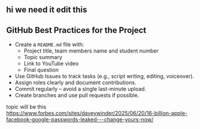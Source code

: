 ## hi we need it edit this

## GitHub Best Practices for the Project

- Create a `README.md` file with:
  - Project title, team members name and student number
  - Topic summary
  - Link to YouTube video
  - Final question
- Use GitHub Issues to track tasks (e.g., script writing, editing, voiceover).
- Assign roles clearly and document contributions.
- Commit regularly – avoid a single last-minute upload.
- Create branches and use pull requests if possible.

topic will be this https://www.forbes.com/sites/daveywinder/2025/06/20/16-billion-apple-facebook-google-passwords-leaked---change-yours-now/
